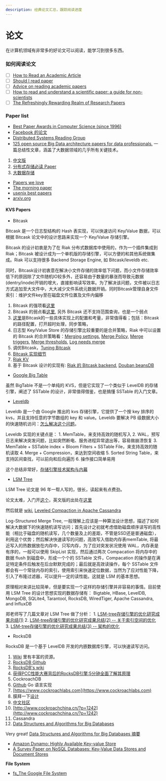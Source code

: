 ```yaml
---
description: 经典论文汇总，跟踪阅读进度
---
```


# 论文

在计算机领域有非常多的好论文可以阅读，能学习到很多东西。

### 如何阅读论文

* [ ] [How to Read an Academic Article](https://organizationsandmarkets.com/2010/08/31/how-to-read-an-academic-article/)
* [ ] [Should I read paper](http://michaelrbernste.in/2014/10/21/should-i-read-papers.html)
* [ ] [Advice on reading academic papers](https://www.cc.gatech.edu/~akmassey/posts/2012-02-15-advice-on-reading-academic-papers.html)
* [ ] [How to read and understand a scientific paper: a guide for non-scientists ](https://violentmetaphors.com/2013/08/25/how-to-read-and-understand-a-scientific-paper-2/)
* [ ] [The Refreshingly Rewarding Realm of Research Papers](https://www.youtube.com/watch?v=8eRx5Wo3xYA)

### Paper list

* [Best Paper Awards in Computer Science \(since 1996\)](https://jeffhuang.com/best_paper_awards.html)
* [Facebook 的论文](https://research.fb.com/publications/)
* [Distributed Systems Reading Group](http://dsrg.pdos.csail.mit.edu/)
* [125 open source Big Data architecture papers for data professionals.](https://www.linkedin.com/pulse/100-open-source-big-data-architecture-papers-anil-madan) 一篇总结性文章，涵盖了大数据领域的几乎所有关键技术。

1. [中文版](https://zhuanlan.zhihu.com/p/28744698)
2. [分布式存储必读 Paper](https://blog.csdn.net/chdhust/article/details/46842653)
3. [大数据存储](https://cloud.tencent.com/developer/information/%E5%A4%A7%E6%95%B0%E6%8D%AE%E5%AD%98%E5%82%A8%E8%AE%BA%E6%96%87)

* [Papers we love](https://github.com/shniu/papers-we-love)
* [The morning paper](https://blog.acolyer.org/)
* [usenix best papers](https://www.usenix.org/conferences/best-papers)
* [arxiv.org](https://arxiv.org/)

#### KVS Papers

* Bitcask

Bitcask 是一个日志型结构的 Hash 表实现，可以快速访问 Key/Value 数据，可以根据 Bitcask 论文中的设计思路来实现一个 Key/Value 存储引擎。

Bitcask 的设计初衷是为了在 Riak 分布式数据库中使用的，作为一个插件集成到 Riak；Bitcask 被设计成为一个单机版的存储引擎，可以方便的和其他系统做集成。Riak 可以支持很多 Backend Storage Engine, 如 Bitcask/leveldb etc.

同时，Bitcask设计初衷意在解决小文件存储的效率低下问题，而小文件存储效率低下的原因除了文件随机IO较多外，还容易由于数量的暴涨而导致元数据\(dentry/inode\)开销的增大，直接影响读写效率。为了解决该问题，文件被以日志方式追加至大文件中，大大减少文件系统元数据开销。同时Bitcask管理自身文件索引：维护文件key至在磁盘文件位置及文件内偏移

1. Bitcask 的强项看[这里](https://docs.basho.com/riak/kv/2.0.0/setup/planning/backend/bitcask/#bitcask-s-strengths)
2. Bitcask 的弱点看[这里](https://docs.basho.com/riak/kv/2.0.0/setup/planning/backend/bitcask/#weaknesses), 另外 Bitcask 还不支持范围查询，也是一个弱点
3. [这里](https://docs.basho.com/riak/kv/2.0.0/setup/planning/backend/bitcask/#configuring-bitcask)是Bitcask的一些具体实现上的配置和考量，非常值得看；包括：Bitcask 的路径配置，打开超时处理，同步策略，
4. 日志型 Key/Value Store 的存储引擎比较重要的是合并策略，Riak 中可以设置的 Bitcask 的合并策略看：[Merging settings](https://docs.basho.com/riak/kv/2.0.0/setup/planning/backend/bitcask/#disk-usage-and-merging-settings), [Merge Policy](https://docs.basho.com/riak/kv/2.0.0/setup/planning/backend/bitcask/#merge-policy), [Merge triggers](https://docs.basho.com/riak/kv/2.0.0/setup/planning/backend/bitcask/#merge-policy), [Merge thresholds](https://docs.basho.com/riak/kv/2.0.0/setup/planning/backend/bitcask/#merge-thresholds), [Log needs merge](https://docs.basho.com/riak/kv/2.0.0/setup/planning/backend/bitcask/#log-needs-merge)
5. 调优Bitcask，[Tuning Bitcask](https://docs.basho.com/riak/kv/2.0.0/setup/planning/backend/bitcask/#log-needs-merge)
6. [Bitcask 实现细节](https://docs.basho.com/riak/kv/2.0.0/setup/planning/backend/bitcask/#bitcask-implementation-details)
7. [Riak KV](https://docs.basho.com/riak/kv/2.0.0/learn/why-riak-kv/)
8. 基于 Bitcask 设计的实现有: [Riak 的 Bitcask backend](https://github.com/basho/bitcask), [Douban beansDB](http://www.d-kai.me/%E4%BC%98%E9%9B%85%E7%9A%84bitcaskbeansdb/)

* [Google Big Table](https://storage.googleapis.com/pub-tools-public-publication-data/pdf/68a74a85e1662fe02ff3967497f31fda7f32225c.pdf)

虽然 BigTable 不是一个单纯的 KVS，但是它实现了一个类似于 LevelDB 的存储引擎，阐述了 SSTable 的设计，非常值得借鉴，也是搞懂 SSTable 的入门文章。

* [Leveldb](https://github.com/google/leveldb)

Leveldb 是一个由 Google 推出的 kvs 存储引擎，它提供了一个按 key 排序的 kvs，并且支持任意的字节数组的 key 和 value。Leveldb 要解决 PB 级数据大小的快速随机访问：[怎么解决这个问题](SSTable%20and%20Log%20Structured%20Storage:%20LevelDB)。

Leveldb 实现的关键点是： 1. MemTable，来支持高效的随机写入 2. WAL，预写日志来解决突发问题，比如突然断电、服务进程异常退出等，容易做崩溃恢复 3. MemTable + SSTable index + Bloom Filters + SSTable File，来支持高效的随机读取 4. Merge + Compression，来达到空间收缩 5. Sorted String Table，来支持区间查找，可以前向和后向遍历 6. 操作接口简单易用

这个总结非常好，[存储引擎技术架构与内幕](https://github.com/abbshr/abbshr.github.io/issues/58)

* [LSM Tree](http://citeseerx.ist.psu.edu/viewdoc/download?doi=10.1.1.44.2782&rep=rep1&type=pdf)

LSM Tree 论文是 96 年一帮人写的，很长，读起来有点费劲。

论文太难，入门开[这个](http://www.open-open.com/lib/view/open1424916275249.html)，英文版的出处在[这里](http://www.benstopford.com/2015/02/14/log-structured-merge-trees/)

然后就是 [wiki](https://en.wikipedia.org/wiki/Log-structured_merge-tree), [Leveled Compaction in Apache Cassandra](https://www.datastax.com/dev/blog/leveled-compaction-in-apache-cassandra)

Log-Structured Merge Tree, 一般理解上应该是一种算法设计思想，描述了如何解决大数据下的快速随机读写访问；首先设计之初就考虑借助磁盘顺序读写的高性能（相比于磁盘的随机读写，几个数量及上的差距，不管是SSD还是普通磁盘），利用这个优势；然后解决快速读写的问题，高效写入借助内存表memTable, 将最近写入的热数据放在内存中，只写内存，为了应对突发状况使用 WAL，内存表是有序的，一般可以使用 SkipList 实现，然后通过两次 Compacation 将内存中的数据 flush 到磁盘中，形成一个个的 SSTable 文件，Compacation 的操作是在满足特定条件后触发在后台默默完成的；最后就是高效读操作，每个 SSTable 文件都会有一个常驻内存的索引，使用索引来快速定位数据，当然为了应对性能下降，引入了布隆过滤器，可以提升一定的读性能。这就是 LSM 的基本思想。

原理相对来讲比较简单，但是要实现一个这样的存储引擎并非容易的事情。目前使用 LSM Tree 的设计思想实现的数据存储有： Bigtable, HBase, LevelDB, MongoDB, SQLite4, Tarantool, RocksDB, WiredTiger, Apache Cassandra, and InfluxDB

郑老师写了几篇文章对 LSM Tree 做了分析： 1. [LSM-tree存储引擎的优化研究成果总结\(1\)](https://mp.weixin.qq.com/s/uUFeK2ptyG7r8Fnmsry3Sw) 2. [LSM-tree存储引擎的优化研究成果总结\(2\) -- 关于索引空间的优化](https://mp.weixin.qq.com/s/hQomSlxzzPn9pNmqCxMO3g) 3. [LSM-tree存储引擎的优化研究成果总结\(3\) -- 架构的优化](https://mp.weixin.qq.com/s/8mRo94B-UAnSfYqvlw5rjg)

* RocksDB

RocksDB 是一个基于 LevelDB 开发的内嵌数据库引擎，可以快速读写访问。

1. [Wiki](https://en.wikipedia.org/wiki/RocksDB) 里有丰富的资源。
2. [RocksDB Github](https://github.com/facebook/rocksdb)
3. [RocksDB's wiki](https://github.com/facebook/rocksdb/wiki)
4. [获得PCC性能大赛背后的RocksDB引擎:5分钟全面了解其原理](https://sdk.cn/news/6686)
5. CockroachDB
6. [Github](https://github.com/cockroachdb/cockroach) Go 语言实现
7. [https://www.cockroachlabs.com](https://www.cockroachlabs.com)
8. 膜拜一下[设计](https://github.com/cockroachdb/cockroach/blob/master/docs/design.md)
9. [中文社区](http://www.cockroachchina.cn/)
10. [http://www.cockroachchina.cn/?p=1242](http://www.cockroachchina.cn/?p=1242)
11. Cassandra
12. [Data Structures and Algorithms for Big Databases](https://people.csail.mit.edu/bradley/BenderKuszmaul-tutorial-xldb12.pdf)

Very great! [Data Structures and Algorithms for Big Databases 摘要](https://dirtysalt.github.io/html/data-structures-and-algorithms-for-big-databases.html)

* [Amazon Dynamo: Highly Available Key-value Store](https://www.allthingsdistributed.com/files/amazon-dynamo-sosp2007.pdf)
* [A Survey Paper on NoSQL Databases: Key-Value Data Stores and Document Stores](http://www.ijrat.org/downloads/Vol-6/feb-2018/paper%20ID-62201812.pdf)

**File System**

* [fs\_The Google File System](https://ai.google/research/pubs/pub51.pdf)

